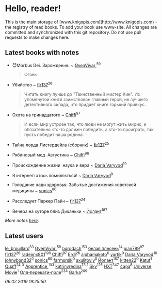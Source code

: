 # Hello, reader!
This is the main storage of [www.knigopis.com](http://www.knigopis.com) - the registry of read books.
To add your book use www-site. All changes are committed and synchronized with this git repository.
Do not use pull requests to make changes here.


## Latest books with notes
* 😈Morbus Dei. Зарождение. ~ [GvenVivar ](users/158/158266434925901-facebook)<sup>59</sup>
    > Огонь

* Убийство ~ [fir137](users/176/176805114-yandex)<sup>26</sup>
    > Читать книгу лучше до "Таинственный мистер Кин". Из упомянутой книги заимствован главный герой, не лучшего детективного склада, что придает книге горький привкус.

* Охота на тринадцатого ~ [Chiffi](users/105/105831994080785626680-google)<sup>97</sup>
    > И если мир устроен так,  что люди не могут жить мирно,  и обязательно кто-то должен победить,  а кто-то проиграть,  так пусть победит наша родина.

* Тайна лорда Листердейла (сборник) ~ [fir137](users/176/176805114-yandex)<sup>25</sup>

* Рябиновый мед. Августина ~ [Chiffi](users/105/105831994080785626680-google)<sup>96</sup>

* Происхождение жизни: наука и вера ~ [Daria Varyvod](users/829/829893410524253-facebook)<sup>10</sup>

* В інтернеті хтось помиляється! ~ [Daria Varyvod](users/829/829893410524253-facebook)<sup>9</sup>

* Голодание ради здоровья. Забытые достижения советской медицины ~ [sonics](users/588/5880221-vkontakte)<sup>60</sup>

* Расследует Паркер Пайн ~ [fir137](users/176/176805114-yandex)<sup>24</sup>

* Вечера на хуторе близ Диканьки ~ [Йолант](users/104/104690883692185089260-google)<sup>187</sup>


_More notes [here](latest_books_with_notes.md)._


## Latest users
[le_brouillard](users/133/13330781-vkontakte)<sup>83</sup> 
[GvenVivar ](users/158/158266434925901-facebook)<sup>59</sup> 
[borodach](users/157/15706320-vkontakte)<sup>153</sup> 
[белая плесень](users/104/104448632954411726505-google)<sup>14</sup> 
[joan789](users/240/2401650-vkontakte)<sup>97</sup> 
[fir137](users/176/176805114-yandex)<sup>26</sup> 
[radeonx801](users/973/973496-vkontakte)<sup>198</sup> 
[Chiffi](users/105/105831994080785626680-google)<sup>97</sup> 
[Erdi](users/104/104289450206538776186-googleplus)<sup>26</sup> 
[alphamakoto](users/342/342507332-vkontakte)<sup>0</sup> 
[yurtik](users/166/166750349-vkontakte)<sup>0</sup> 
[Daria Varyvod](users/829/829893410524253-facebook)<sup>10</sup> 
[johnybond32](users/304/304041461-yandex)<sup>0</sup> 
[sonics](users/588/5880221-vkontakte)<sup>60</sup> 
[farmorsik](users/200/20073463-vkontakte)<sup>0</sup> 
[axulitoviy](users/193/193373239-vkontakte)<sup>0</sup> 
[Йолант](users/104/104690883692185089260-google)<sup>187</sup> 
[kitten22](users/111/11117729-vkontakte)<sup>0</sup> 
[Katuf](users/114/114608504300850856669-google)<sup>1</sup> 
[Quaff](users/122/12267158-vkontakte)<sup>24</sup> 
[](users/202/2029906773973459-facebook)<sup>0</sup> 
[Apprentice ](users/528/52821952-vkontakte)<sup>103</sup> 
[katrinvredina](users/233/2336755-vkontakte)<sup>73</sup> 
[](users/109/109132606845133294211-googleplus)<sup>1</sup> 
[Sky](users/118/118049897850017649660-google)<sup>125</sup> 
[HXT](users/100/100002563462782-facebook)<sup>347</sup> 
[4apa](users/117/117392596378069249667-google)<sup>8</sup> 
[Universe Movie](users/110/110500081953374368911-google)<sup>1</sup> 
[Оля-перекати-поле](users/108/10848515355906827860-mailru)<sup>234</sup> 
[Garka](users/115/115753719718250012620-google)<sup>209</sup> 


_06.02.2019 19:25:50_
